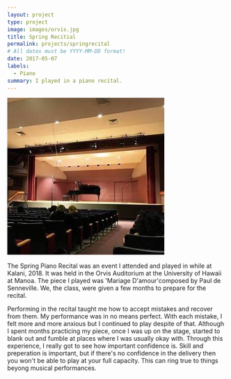 ```yaml
---
layout: project
type: project
image: images/orvis.jpg
title: Spring Recitial
permalink: projects/springrecital
# All dates must be YYYY-MM-DD format!
date: 2017-05-07
labels:
  - Piano
summary: I played in a piano recital. 
---
```


<img class="ui medium right floated rounded image" src="/images/orvis.jpg">

The Spring Piano Recital was an event I attended and played in while at Kalani, 2018. It was held in the Orvis Auditorium at the University of Hawaii at Manoa. The piece I played was 'Mariage D'amour'composed by Paul de Senneville. We, the class, were given a few months to prepare for the recital. 

Performing in the recital taught me how to accept mistakes and recover from them. My performance was in no means perfect. With each mistake, I felt more and more anxious but I continued to play despite of that. Although I spent months practicing my piece, once I was up on the stage, started to blank out and fumble at places where I was usually okay with. Through this experience, I really got to see how important confidence is. Skill and preperation is important, but if there's no confidence in the delivery then you won't be able to play at your full capacity. This can ring true to things beyong musical performances. 
